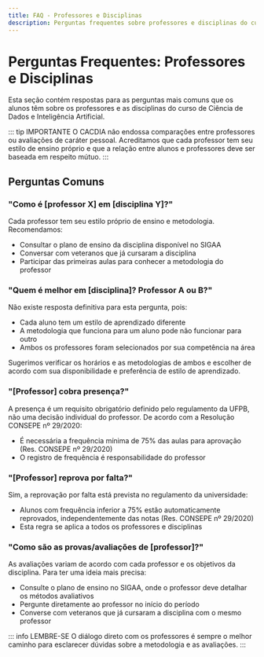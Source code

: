```yaml
---
title: FAQ - Professores e Disciplinas
description: Perguntas frequentes sobre professores e disciplinas do curso
---
```


# Perguntas Frequentes: Professores e Disciplinas

Esta seção contém respostas para as perguntas mais comuns que os alunos têm sobre os professores e as disciplinas do curso de Ciência de Dados e Inteligência Artificial.

::: tip IMPORTANTE
O CACDIA não endossa comparações entre professores ou avaliações de caráter pessoal. Acreditamos que cada professor tem seu estilo de ensino próprio e que a relação entre alunos e professores deve ser baseada em respeito mútuo.
:::

## Perguntas Comuns

### "Como é [professor X] em [disciplina Y]?"

Cada professor tem seu estilo próprio de ensino e metodologia. Recomendamos:
- Consultar o plano de ensino da disciplina disponível no SIGAA
- Conversar com veteranos que já cursaram a disciplina
- Participar das primeiras aulas para conhecer a metodologia do professor

### "Quem é melhor em [disciplina]? Professor A ou B?"

Não existe resposta definitiva para esta pergunta, pois:
- Cada aluno tem um estilo de aprendizado diferente
- A metodologia que funciona para um aluno pode não funcionar para outro
- Ambos os professores foram selecionados por sua competência na área

Sugerimos verificar os horários e as metodologias de ambos e escolher de acordo com sua disponibilidade e preferência de estilo de aprendizado.

### "[Professor] cobra presença?"

A presença é um requisito obrigatório definido pelo regulamento da UFPB, não uma decisão individual do professor. De acordo com a Resolução CONSEPE nº 29/2020:
- É necessária a frequência mínima de 75% das aulas para aprovação (Res. CONSEPE nº 29/2020)
- O registro de frequência é responsabilidade do professor

### "[Professor] reprova por falta?"

Sim, a reprovação por falta está prevista no regulamento da universidade:
- Alunos com frequência inferior a 75% estão automaticamente reprovados, independentemente das notas (Res. CONSEPE nº 29/2020)
- Esta regra se aplica a todos os professores e disciplinas

### "Como são as provas/avaliações de [professor]?"

As avaliações variam de acordo com cada professor e os objetivos da disciplina. Para ter uma ideia mais precisa:
- Consulte o plano de ensino no SIGAA, onde o professor deve detalhar os métodos avaliativos
- Pergunte diretamente ao professor no início do período
- Converse com veteranos que já cursaram a disciplina com o mesmo professor

::: info LEMBRE-SE
O diálogo direto com os professores é sempre o melhor caminho para esclarecer dúvidas sobre a metodologia e as avaliações.
:::